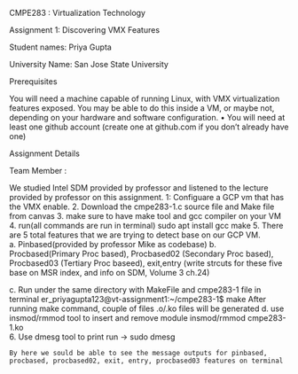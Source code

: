 
CMPE283 : Virtualization Technology

Assignment 1: Discovering VMX Features

Student names: Priya Gupta

University Name: San Jose State University

Prerequisites

You will need a machine capable of running Linux, with VMX virtualization features exposed.
You may be able to do this inside a VM, or maybe not, depending on your hardware and software configuration. • You will need at least one github account (create one at github.com if you don’t already have one)

Assignment Details

Team Member :

We studied Intel SDM provided by professor and listened to the lecture provided by professor on this assignment.
1: Configuare a GCP vm that has the VMX enable.
2. Download the cmpe283-1.c source file and Make file from canvas
3. make sure to have make tool and gcc compiler on your VM
4. run(all commands are run in terminal)
    sudo apt install gcc make
5. There are 5 total features that we are trying to detect base on our GCP VM.  
   a. Pinbased(provided by professor Mike as codebase)
   b. Procbased(Primary Proc based), Procbased02 (Secondary Proc based), Procbased03 (Tertiary Proc baseed), exit,entry (write strcuts for these five base on MSR index, and info on SDM, Volume 3 ch.24)
   
   c. Run under the same directory with MakeFile and cmpe283-1 file in terminal
     er_priyagupta123@vt-assignment1:~/cmpe283-1$ make
     After running make command, couple of files .o/.ko files will be generated
   d. use insmod/rmmod tool to insert and remove module
     insmod/rmmod cmpe283-1.ko  
 6.  Use dmesg tool to print
    run -> sudo dmesg
    
    By here we sould be able to see the message outputs for pinbased, procbased, procbased02, exit, entry, procbased03 features on terminal
    
   
     
   


